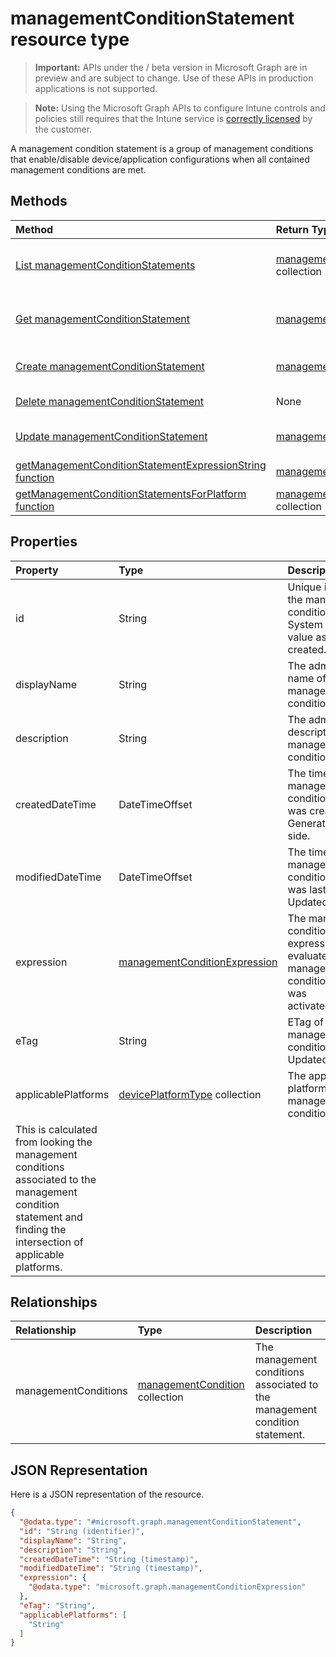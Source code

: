 ﻿# managementConditionStatement resource type

> **Important:** APIs under the / beta version in Microsoft Graph are in preview and are subject to change. Use of these APIs in production applications is not supported.

> **Note:** Using the Microsoft Graph APIs to configure Intune controls and policies still requires that the Intune service is [correctly licensed](https://go.microsoft.com/fwlink/?linkid=839381) by the customer.

A management condition statement is a group of management conditions that enable/disable device/application configurations when all contained management conditions are met.
## Methods
|Method|Return Type|Description|
|:---|:---|:---|
|[List managementConditionStatements](../api/intune_fencing_managementconditionstatement_list.md)|[managementConditionStatement](../resources/intune_fencing_managementconditionstatement.md) collection|List properties and relationships of the [managementConditionStatement](../resources/intune_fencing_managementconditionstatement.md) objects.|
|[Get managementConditionStatement](../api/intune_fencing_managementconditionstatement_get.md)|[managementConditionStatement](../resources/intune_fencing_managementconditionstatement.md)|Read properties and relationships of the [managementConditionStatement](../resources/intune_fencing_managementconditionstatement.md) object.|
|[Create managementConditionStatement](../api/intune_fencing_managementconditionstatement_create.md)|[managementConditionStatement](../resources/intune_fencing_managementconditionstatement.md)|Create a new [managementConditionStatement](../resources/intune_fencing_managementconditionstatement.md) object.|
|[Delete managementConditionStatement](../api/intune_fencing_managementconditionstatement_delete.md)|None|Deletes a [managementConditionStatement](../resources/intune_fencing_managementconditionstatement.md).|
|[Update managementConditionStatement](../api/intune_fencing_managementconditionstatement_update.md)|[managementConditionStatement](../resources/intune_fencing_managementconditionstatement.md)|Update the properties of a [managementConditionStatement](../resources/intune_fencing_managementconditionstatement.md) object.|
|[getManagementConditionStatementExpressionString function](../api/intune_fencing_managementconditionstatement_getmanagementconditionstatementexpressionstring.md)|[managementConditionExpressionString](../resources/intune_fencing_managementconditionexpressionstring.md)|Not yet documented|
|[getManagementConditionStatementsForPlatform function](../api/intune_fencing_managementconditionstatement_getmanagementconditionstatementsforplatform.md)|[managementConditionStatement](../resources/intune_fencing_managementconditionstatement.md) collection|Not yet documented|

## Properties
|Property|Type|Description|
|:---|:---|:---|
|id|String|Unique identifier for the management condition statement. System generated value assigned when created.|
|displayName|String|The admin defined name of the management condition statement.|
|description|String|The admin defined description of the management condition statement.|
|createdDateTime|DateTimeOffset|The time the management condition statement was created. Generated service side.|
|modifiedDateTime|DateTimeOffset|The time the management condition statement was last modified. Updated service side.|
|expression|[managementConditionExpression](../resources/intune_fencing_managementconditionexpression.md)|The management condition statement expression used to evaluate if a management condition statement was activated/deactivated.|
|eTag|String|ETag of the management condition statement. Updated service side.|
|applicablePlatforms|[devicePlatformType](../resources/intune_shared_deviceplatformtype.md) collection|The applicable platforms for this management condition statement.
This is calculated from looking the management conditions associated to the management condition statement and finding the intersection of applicable platforms.|

## Relationships
|Relationship|Type|Description|
|:---|:---|:---|
|managementConditions|[managementCondition](../resources/intune_fencing_managementcondition.md) collection|The management conditions associated to the management condition statement.|

## JSON Representation
Here is a JSON representation of the resource.
<!-- {
  "blockType": "resource",
  "keyProperty": "id",
  "@odata.type": "microsoft.graph.managementConditionStatement"
}
-->
``` json
{
  "@odata.type": "#microsoft.graph.managementConditionStatement",
  "id": "String (identifier)",
  "displayName": "String",
  "description": "String",
  "createdDateTime": "String (timestamp)",
  "modifiedDateTime": "String (timestamp)",
  "expression": {
    "@odata.type": "microsoft.graph.managementConditionExpression"
  },
  "eTag": "String",
  "applicablePlatforms": [
    "String"
  ]
}
```




